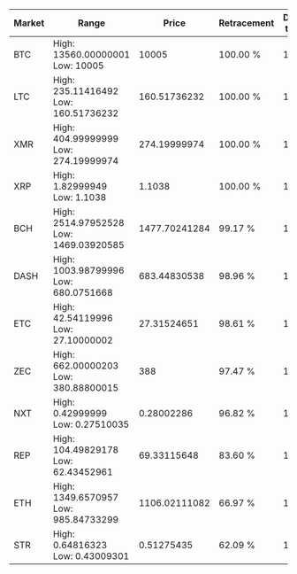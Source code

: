 | Market | Range | Price| Retracement | Doubles to 50% |
| --- | --- | --- | --- | --- |
| BTC | High: 13560.00000001<br />Low: 10005 | 10005 | 100.00 % | 1.18 |
| LTC | High: 235.11416492<br />Low: 160.51736232 | 160.51736232 | 100.00 % | 1.23 |
| XMR | High: 404.99999999<br />Low: 274.19999974 | 274.19999974 | 100.00 % | 1.24 |
| XRP | High: 1.82999949<br />Low: 1.1038 | 1.1038 | 100.00 % | 1.33 |
| BCH | High: 2514.97952528<br />Low: 1469.03920585 | 1477.70241284 | 99.17 % | 1.35 |
| DASH | High: 1003.98799996<br />Low: 680.0751668 | 683.44830538 | 98.96 % | 1.23 |
| ETC | High: 42.54119996<br />Low: 27.10000002 | 27.31524651 | 98.61 % | 1.27 |
| ZEC | High: 662.00000203<br />Low: 380.88800015 | 388 | 97.47 % | 1.34 |
| NXT | High: 0.42999999<br />Low: 0.27510035 | 0.28002286 | 96.82 % | 1.26 |
| REP | High: 104.49829178<br />Low: 62.43452961 | 69.33115648 | 83.60 % | 1.20 |
| ETH | High: 1349.6570957<br />Low: 985.84733299 | 1106.02111082 | 66.97 % | 1.06 |
| STR | High: 0.64816323<br />Low: 0.43009301 | 0.51275435 | 62.09 % | 1.05 |
